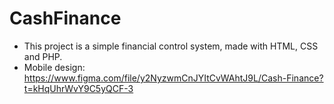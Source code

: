 # CashFinance
- This project is a simple financial control system, made with HTML, CSS and PHP.
- Mobile design: https://www.figma.com/file/y2NyzwmCnJYItCvWAhtJ9L/Cash-Finance?t=kHqUhrWvY9C5yQCF-3
